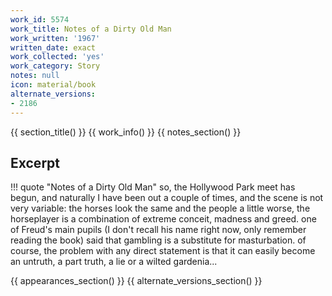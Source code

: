 ```yaml
---
work_id: 5574
work_title: Notes of a Dirty Old Man
work_written: '1967'
written_date: exact
work_collected: 'yes'
work_category: Story
notes: null
icon: material/book
alternate_versions:
- 2186
---
```


{{ section_title() }}
{{ work_info() }}
{{ notes_section() }}
## Excerpt
!!! quote "Notes of a Dirty Old Man"
    so, the Hollywood Park meet has begun, and naturally I have been out a couple of times, and the scene is not very variable: the horses look the same and the people a little worse, the horseplayer is a combination of extreme conceit, madness and greed. one of Freud's main pupils (I don't recall his name right now, only remember reading the book) said that gambling is a substitute for masturbation. of course, the problem with any direct statement is that it can easily become an untruth, a part truth, a lie or a wilted gardenia...

{{ appearances_section() }}
{{ alternate_versions_section() }}